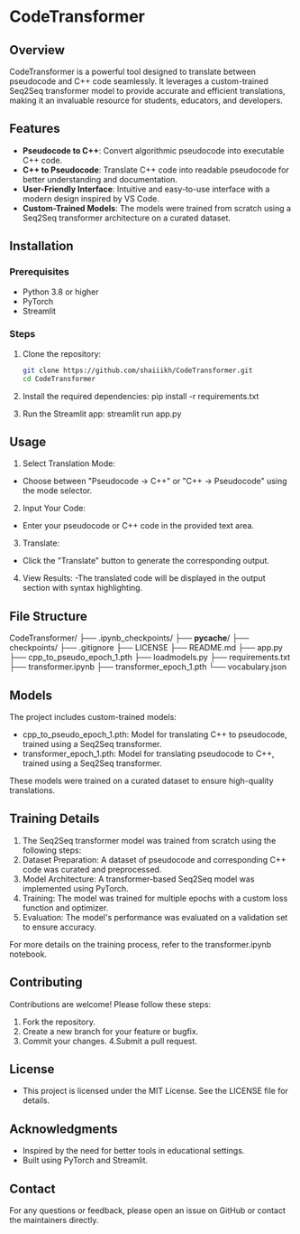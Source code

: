 # CodeTransformer

## Overview
CodeTransformer is a powerful tool designed to translate between pseudocode and C++ code seamlessly. It leverages a custom-trained Seq2Seq transformer model to provide accurate and efficient translations, making it an invaluable resource for students, educators, and developers.

## Features
- **Pseudocode to C++**: Convert algorithmic pseudocode into executable C++ code.
- **C++ to Pseudocode**: Translate C++ code into readable pseudocode for better understanding and documentation.
- **User-Friendly Interface**: Intuitive and easy-to-use interface with a modern design inspired by VS Code.
- **Custom-Trained Models**: The models were trained from scratch using a Seq2Seq transformer architecture on a curated dataset.

## Installation

### Prerequisites
- Python 3.8 or higher
- PyTorch
- Streamlit

### Steps
1. Clone the repository:
   ```bash
   git clone https://github.com/shaiiikh/CodeTransformer.git
   cd CodeTransformer

2. Install the required dependencies:
        pip install -r requirements.txt

3. Run the Streamlit app:
        streamlit run app.py



## Usage
1. Select Translation Mode:
- Choose between "Pseudocode → C++" or "C++ → Pseudocode" using the mode selector.

2. Input Your Code:
- Enter your pseudocode or C++ code in the provided text area.

3. Translate:
- Click the "Translate" button to generate the corresponding output.

4. View Results:
-The translated code will be displayed in the output section with syntax highlighting.


## File Structure

CodeTransformer/
├── .ipynb_checkpoints/
├── __pycache__/
├── checkpoints/
├── .gitignore
├── LICENSE
├── README.md
├── app.py
├── cpp_to_pseudo_epoch_1.pth
├── loadmodels.py
├── requirements.txt
├── transformer.ipynb
├── transformer_epoch_1.pth
└── vocabulary.json


## Models
The project includes custom-trained models:

- cpp_to_pseudo_epoch_1.pth: Model for translating C++ to pseudocode, trained using a Seq2Seq transformer.
- transformer_epoch_1.pth: Model for translating pseudocode to C++, trained using a Seq2Seq transformer.

These models were trained on a curated dataset to ensure high-quality translations.


## Training Details
1. The Seq2Seq transformer model was trained from scratch using the following steps:
2. Dataset Preparation: A dataset of pseudocode and corresponding C++ code was curated and preprocessed.
3. Model Architecture: A transformer-based Seq2Seq model was implemented using PyTorch.
4. Training: The model was trained for multiple epochs with a custom loss function and optimizer.
5. Evaluation: The model's performance was evaluated on a validation set to ensure accuracy.

For more details on the training process, refer to the transformer.ipynb notebook.


## Contributing
Contributions are welcome! Please follow these steps:

1. Fork the repository.
2. Create a new branch for your feature or bugfix.
3. Commit your changes.
4.Submit a pull request.

## License
- This project is licensed under the MIT License. See the LICENSE file for details.

## Acknowledgments
- Inspired by the need for better tools in educational settings.
- Built using PyTorch and Streamlit.

## Contact
For any questions or feedback, please open an issue on GitHub or contact the maintainers directly. 
